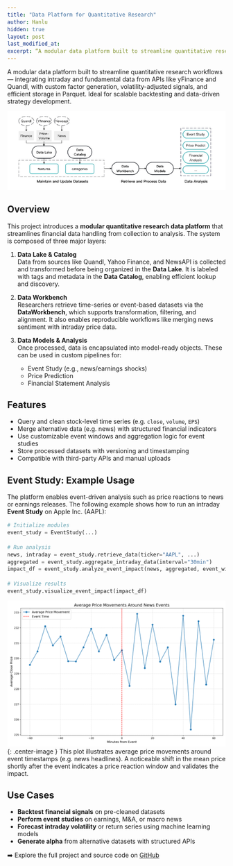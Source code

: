 ```yaml
---
title: "Data Platform for Quantitative Research"
author: Hanlu
hidden: true
layout: post 
last_modified_at:
excerpt: “A modular data platform built to streamline quantitative research workflows — integrating intraday and fundamental data from APIs like yFinance and Quandl, with custom factor generation, volatility-adjusted signals, and efficient storage in Parquet. Ideal for scalable backtesting and data-driven strategy development.”
---
```


A modular data platform built to streamline quantitative research workflows — integrating intraday and fundamental data from APIs like yFinance and Quandl, with custom factor generation, volatility-adjusted signals, and efficient storage in Parquet. Ideal for scalable backtesting and data-driven strategy development.


![Architecture Overview](/assets/images/quantplatform-architecture-diagram.png)

## Overview

This project introduces a **modular quantitative research data platform** that streamlines financial data handling from collection to analysis. The system is composed of three major layers:

1. **Data Lake & Catalog**  
   Data from sources like Quandl, Yahoo Finance, and NewsAPI is collected and transformed before being organized in the **Data Lake**. It is labeled with tags and metadata in the **Data Catalog**, enabling efficient lookup and discovery.

2. **Data Workbench**  
   Researchers retrieve time-series or event-based datasets via the **DataWorkbench**, which supports transformation, filtering, and alignment. It also enables reproducible workflows like merging news sentiment with intraday price data.

3. **Data Models & Analysis**  
   Once processed, data is encapsulated into model-ready objects. These can be used in custom pipelines for:
   - Event Study (e.g., news/earnings shocks)
   - Price Prediction
   - Financial Statement Analysis

## Features

- Query and clean stock-level time series (e.g. `close`, `volume`, `EPS`)
- Merge alternative data (e.g. news) with structured financial indicators
- Use customizable event windows and aggregation logic for event studies
- Store processed datasets with versioning and timestamping
- Compatible with third-party APIs and manual uploads

## Event Study: Example Usage

The platform enables event-driven analysis such as price reactions to news or earnings releases. The following example shows how to run an intraday **Event Study** on Apple Inc. (AAPL):


```python
# Initialize modules
event_study = EventStudy(...)

# Run analysis
news, intraday = event_study.retrieve_data(ticker="AAPL", ...)
aggregated = event_study.aggregate_intraday_data(interval="30min")
impact_df = event_study.analyze_event_impact(news, aggregated, event_window=60)

# Visualize results
event_study.visualize_event_impact(impact_df)
```

![png](/assets/images/event_impact_plot.png){: .center-image }
This plot illustrates average price movements around event timestamps (e.g. news headlines). A noticeable shift in the mean price shortly after the event indicates a price reaction window and validates the impact.

## Use Cases

- **Backtest financial signals** on pre-cleaned datasets  
- **Perform event studies** on earnings, M&A, or macro news  
- **Forecast intraday volatility** or return series using machine learning models  
- **Generate alpha** from alternative datasets with structured APIs

➡️ Explore the full project and source code on [GitHub](https://github.com/HanluGe/Data-Platform-for-Quantitative-Research)